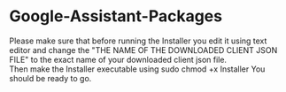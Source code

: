 # Google-Assistant-Packages
Please make sure that before running the Installer you edit it using text editor and change the "THE NAME OF THE DOWNLOADED CLIENT JSON FILE" to the exact name of your downloaded client json file.  
Then make the Installer executable using sudo chmod +x Installer
You should be ready to go.  
